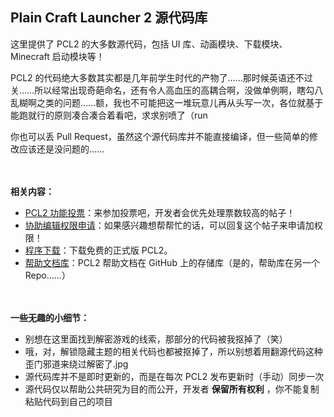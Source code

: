 ## Plain Craft Launcher 2 源代码库

这里提供了 PCL2 的大多数源代码，包括 UI 库、动画模块、下载模块、Minecraft 启动模块等！

PCL2 的代码绝大多数其实都是几年前学生时代的产物了……那时候英语还不过关……所以经常出现奇葩命名，还有令人高血压的高耦合啊，没做单例啊，瞎勾八乱糊啊之类的问题……额，我也不可能把这一堆玩意儿再从头写一次，各位就基于能跑就行的原则凑合凑合着看吧，求求别喷了（run

你也可以丢 Pull Request，虽然这个源代码库并不能直接编译，但一些简单的修改应该还是没问题的……

　

**相关内容：**
- [PCL2 功能投票](https://github.com/Hex-Dragon/PCL2/discussions/2)：来参加投票吧，开发者会优先处理票数较高的帖子！
- [协助编辑权限申请](https://github.com/Hex-Dragon/PCL2/discussions/63)：如果感兴趣想帮帮忙的话，可以回复这个帖子来申请加权限！
- [程序下载](https://afdian.net/p/0164034c016c11ebafcb52540025c377)：下载免费的正式版 PCL2。
- [帮助文档库](https://github.com/LTCatt/PCL2Help)：PCL2 帮助文档在 GitHub 上的存储库（是的，帮助库在另一个 Repo……）

　

**一些无趣的小细节：**
- 别想在这里面找到解密游戏的线索，那部分的代码被我抠掉了（笑）
- 哦，对，解锁隐藏主题的相关代码也都被抠掉了，所以别想着用翻源代码这种歪门邪道来绕过解密了.jpg
- 源代码库并不是即时更新的，而是在每次 PCL2 发布更新时（手动）同步一次
- 源代码仅以帮助公共研究为目的而公开，开发者 **保留所有权利** ，你不能复制粘贴代码到自己的项目
